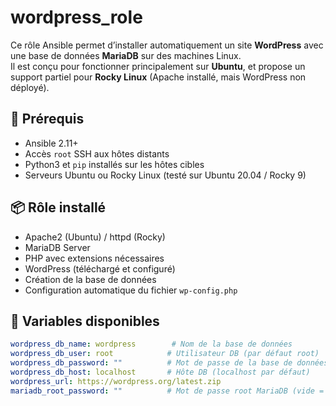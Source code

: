 # wordpress_role

Ce rôle Ansible permet d’installer automatiquement un site **WordPress** avec une base de données **MariaDB** sur des machines Linux.  
Il est conçu pour fonctionner principalement sur **Ubuntu**, et propose un support partiel pour **Rocky Linux** (Apache installé, mais WordPress non déployé).

## 🔧 Prérequis

- Ansible 2.11+
- Accès `root` SSH aux hôtes distants
- Python3 et `pip` installés sur les hôtes cibles
- Serveurs Ubuntu ou Rocky Linux (testé sur Ubuntu 20.04 / Rocky 9)

## 📦 Rôle installé

- Apache2 (Ubuntu) / httpd (Rocky)
- MariaDB Server
- PHP avec extensions nécessaires
- WordPress (téléchargé et configuré)
- Création de la base de données
- Configuration automatique du fichier `wp-config.php`

## 📁 Variables disponibles

```yaml
wordpress_db_name: wordpress        # Nom de la base de données
wordpress_db_user: root            # Utilisateur DB (par défaut root)
wordpress_db_password: ""          # Mot de passe de la base de données
wordpress_db_host: localhost       # Hôte DB (localhost par défaut)
wordpress_url: https://wordpress.org/latest.zip
mariadb_root_password: ""          # Mot de passe root MariaDB (vide = auth socket ou .my.cnf)
